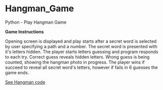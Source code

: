 # Hangman_Game
Python - Play Hangman Game

**Game Instructions**  

Opening screen is displayed and play starts after a secret word is selected by user 
specifying a path and a number. The secret word is presented with it's letters hidden. 
The player starts letters guessing and program responds to each try. 
Correct guess reveals hidden letters. Wrong guess is being counted, showing the hangman photo in progress. 
The player wins if succeed to reveal all secret word's letters, however if fails in 6 guesses the game ends.

[See Hangman code](https://github.com/amirnavon/Hangman_Game/blob/master/play_hangman.py)
